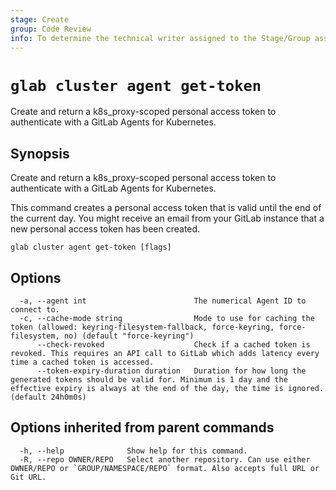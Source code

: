 ```yaml
---
stage: Create
group: Code Review
info: To determine the technical writer assigned to the Stage/Group associated with this page, see https://about.gitlab.com/handbook/product/ux/technical-writing/#assignments
---
```


<!--
This documentation is auto generated by a script.
Please do not edit this file directly. Run `make gen-docs` instead.
-->

# `glab cluster agent get-token`

Create and return a k8s_proxy-scoped personal access token to authenticate with a GitLab Agents for Kubernetes.

## Synopsis

Create and return a k8s_proxy-scoped personal access token to authenticate with a GitLab Agents for Kubernetes.

This command creates a personal access token that is valid until the end of the current day.
You might receive an email from your GitLab instance that a new personal access token has been created.

```plaintext
glab cluster agent get-token [flags]
```

## Options

```plaintext
  -a, --agent int                        The numerical Agent ID to connect to.
  -c, --cache-mode string                Mode to use for caching the token (allowed: keyring-filesystem-fallback, force-keyring, force-filesystem, no) (default "force-keyring")
      --check-revoked                    Check if a cached token is revoked. This requires an API call to GitLab which adds latency every time a cached token is accessed.
      --token-expiry-duration duration   Duration for how long the generated tokens should be valid for. Minimum is 1 day and the effective expiry is always at the end of the day, the time is ignored. (default 24h0m0s)
```

## Options inherited from parent commands

```plaintext
  -h, --help              Show help for this command.
  -R, --repo OWNER/REPO   Select another repository. Can use either OWNER/REPO or `GROUP/NAMESPACE/REPO` format. Also accepts full URL or Git URL.
```
